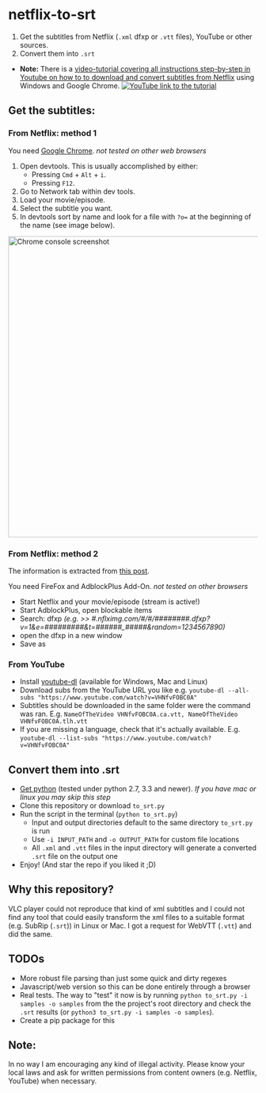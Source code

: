# netflix-to-srt
1. Get the subtitles from Netflix (`.xml` dfxp or `.vtt` files), YouTube or other sources.
2. Convert them into `.srt`
- **Note:** There is a [video-tutorial covering all instructions step-by-step in Youtube on how to to download and convert subtitles from Netflix](https://www.youtube.com/watch?v=ZpejTczG8Ho) using Windows and Google Chrome. [![YouTube link to the tutorial](https://raw.githubusercontent.com/isaacbernat/netflix-to-srt/master/tutorial.png "YouTube link to the tutorial")](https://www.youtube.com/watch?v=ZpejTczG8Ho)

## Get the subtitles:
### From Netflix: method 1
You need [Google Chrome](https://www.google.com/chrome/browser/desktop/). *not tested on other web browsers*

1. Open devtools. This is usually accomplished by either:
    - Pressing `Cmd` + `Alt` + `i`.
    - Pressing `F12`.
2. Go to Network tab within dev tools.
3. Load your movie/episode.
4. Select the subtitle you want.
5. In devtools sort by name and look for a file with `?o=` at the beginning of the name (see image below).

<img src="https://github.com/isaacbernat/netflix-to-srt/blob/master/chrome_console.png?raw=true" alt="Chrome console screenshot" width="557px" height="607px">

### From Netflix: method 2
The information is extracted from [this post](http://forum.opensubtitles.org/viewtopic.php?t=15141).

You need FireFox and AdblockPlus Add-On. *not tested on other browsers*
- Start Netflix and your movie/episode (stream is active!)
- Start AdblockPlus, open blockable items
- Search: dfxp *(e.g. >> #.nflximg.com/#/#/########.dfxp?v=1&e=#########&t=######_#####&random=1234567890)*
- open the dfxp in a new window
- Save as

### From YouTube
- Install [youtube-dl](https://github.com/ytdl-org/youtube-dl) (available for Windows, Mac and Linux)
- Download subs from the YouTube URL you like e.g. `youtube-dl --all-subs "https://www.youtube.com/watch?v=VHNfvFOBC0A"`
- Subtitles should be downloaded in the same folder were the command was ran. E.g. `NameOfTheVideo VHNfvFOBC0A.ca.vtt, NameOfTheVideo VHNfvFOBC0A.tlh.vtt`
- If you are missing a language, check that it's actually available. E.g. `youtube-dl --list-subs "https://www.youtube.com/watch?v=VHNfvFOBC0A"`

## Convert them into .srt
- [Get python](https://www.python.org/downloads/) (tested under python 2.7, 3.3 and newer). *If you have mac or linux you may skip this step*
- Clone this repository or download `to_srt.py`
- Run the script in the terminal (`python to_srt.py`)
  - Input and output directories default to the same directory `to_srt.py` is run
  - Use `-i INPUT_PATH` and `-o OUTPUT_PATH` for custom file locations
  - All `.xml` and `.vtt` files in the input directory will generate a converted `.srt` file on the output one
- Enjoy! (And star the repo if you liked it ;D)

## Why this repository?
VLC player could not reproduce that kind of xml subtitles and I could not find any tool that could easily transform the xml files to a suitable format (e.g. SubRip (`.srt`)) in Linux or Mac. I got a request for WebVTT (`.vtt`) and did the same.

## TODOs
- More robust file parsing than just some quick and dirty regexes
- Javascript/web version so this can be done entirely through a browser
- Real tests. The way to "test" it now is by running `python to_srt.py -i samples -o samples` from the the project's root directory and check the `.srt` results (or `python3 to_srt.py -i samples -o samples`).
- Create a pip package for this

## Note:
In no way I am encouraging any kind of illegal activity. Please know your local laws and ask for written permissions from content owners (e.g. Netflix, YouTube) when necessary.
